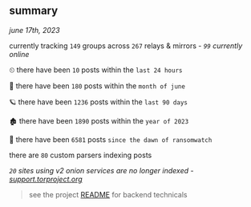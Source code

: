 
## summary
_june 17th, 2023_

currently tracking `149` groups across `267` relays & mirrors - _`99` currently online_

⏲ there have been `10` posts within the `last 24 hours`

🦈 there have been `180` posts within the `month of june`

🪐 there have been `1236` posts within the `last 90 days`

🏚 there have been `1890` posts within the `year of 2023`

🦕 there have been `6581` posts `since the dawn of ransomwatch`

there are `80` custom parsers indexing posts

_`20` sites using v2 onion services are no longer indexed - [support.torproject.org](https://support.torproject.org/onionservices/v2-deprecation/)_

> see the project [README](https://github.com/joshhighet/ransomwatch#ransomwatch--) for backend technicals
